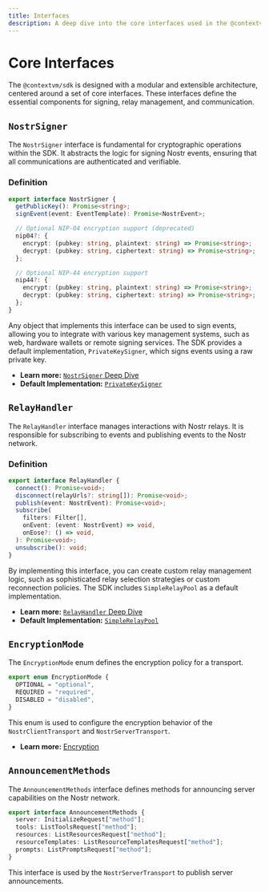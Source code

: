 ```yaml
---
title: Interfaces
description: A deep dive into the core interfaces used in the @contextvm/sdk.
---
```


# Core Interfaces

The `@contextvm/sdk` is designed with a modular and extensible architecture, centered around a set of core interfaces. These interfaces define the essential components for signing, relay management, and communication.

## `NostrSigner`

The `NostrSigner` interface is fundamental for cryptographic operations within the SDK. It abstracts the logic for signing Nostr events, ensuring that all communications are authenticated and verifiable.

### Definition

```typescript
export interface NostrSigner {
  getPublicKey(): Promise<string>;
  signEvent(event: EventTemplate): Promise<NostrEvent>;

  // Optional NIP-04 encryption support (deprecated)
  nip04?: {
    encrypt: (pubkey: string, plaintext: string) => Promise<string>;
    decrypt: (pubkey: string, ciphertext: string) => Promise<string>;
  };

  // Optional NIP-44 encryption support
  nip44?: {
    encrypt: (pubkey: string, plaintext: string) => Promise<string>;
    decrypt: (pubkey: string, ciphertext: string) => Promise<string>;
  };
}
```

Any object that implements this interface can be used to sign events, allowing you to integrate with various key management systems, such as web, hardware wallets or remote signing services. The SDK provides a default implementation, `PrivateKeySigner`, which signs events using a raw private key.

- **Learn more:** [`NostrSigner` Deep Dive](/signer/nostr-signer-interface/)
- **Default Implementation:** [`PrivateKeySigner`](/signer/private-key-signer/)

## `RelayHandler`

The `RelayHandler` interface manages interactions with Nostr relays. It is responsible for subscribing to events and publishing events to the Nostr network.

### Definition

```typescript
export interface RelayHandler {
  connect(): Promise<void>;
  disconnect(relayUrls?: string[]): Promise<void>;
  publish(event: NostrEvent): Promise<void>;
  subscribe(
    filters: Filter[],
    onEvent: (event: NostrEvent) => void,
    onEose?: () => void,
  ): Promise<void>;
  unsubscribe(): void;
}
```

By implementing this interface, you can create custom relay management logic, such as sophisticated relay selection strategies or custom reconnection policies. The SDK includes `SimpleRelayPool` as a default implementation.

- **Learn more:** [`RelayHandler` Deep Dive](/relay/relay-handler-interface)
- **Default Implementation:** [`SimpleRelayPool`](/relay/simple-relay-pool)

## `EncryptionMode`

The `EncryptionMode` enum defines the encryption policy for a transport.

```typescript
export enum EncryptionMode {
  OPTIONAL = "optional",
  REQUIRED = "required",
  DISABLED = "disabled",
}
```

This enum is used to configure the encryption behavior of the `NostrClientTransport` and `NostrServerTransport`.

- **Learn more:** [Encryption](/core/encryption)

## `AnnouncementMethods`

The `AnnouncementMethods` interface defines methods for announcing server capabilities on the Nostr network.

```typescript
export interface AnnouncementMethods {
  server: InitializeRequest["method"];
  tools: ListToolsRequest["method"];
  resources: ListResourcesRequest["method"];
  resourceTemplates: ListResourceTemplatesRequest["method"];
  prompts: ListPromptsRequest["method"];
}
```

This interface is used by the `NostrServerTransport` to publish server announcements.
